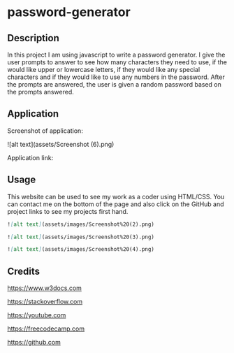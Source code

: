 # password-generator

## Description

In this project I am using javascript to write a password generator. I give the user prompts to answer to see how many characters they need to use, if the would like upper or lowercase letters, if they would like any special characters and if they would like to use any numbers in the password. After the prompts are answered, the user is given a random password based on the prompts answered.

## Application

Screenshot of application:

![alt text](assets/Screenshot (6).png)


Application link: 

## Usage

This website can be used to see my work as a coder using HTML/CSS. You can contact me on the bottom of the page and also click on the GitHub and project links to see my projects first hand. 


```md
![alt text](assets/images/Screenshot%20(2).png)
```
```md
![alt text](assets/images/Screenshot%20(3).png)
```
```md
![alt text](assets/images/Screenshot%20(4).png)
```

## Credits

https://www.w3docs.com

https://stackoverflow.com

https://youtube.com

https://freecodecamp.com

https://github.com
